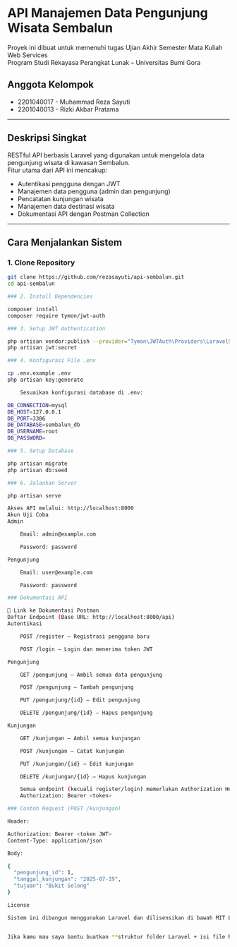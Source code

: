 # API Manajemen Data Pengunjung Wisata Sembalun

Proyek ini dibuat untuk memenuhi tugas Ujian Akhir Semester Mata Kuliah Web Services  
Program Studi Rekayasa Perangkat Lunak – Universitas Bumi Gora

## Anggota Kelompok

- 2201040017 - Muhammad Reza Sayuti  
- 2201040013 - Rizki Akbar Pratama

---

## Deskripsi Singkat

RESTful API berbasis Laravel yang digunakan untuk mengelola data pengunjung wisata di kawasan Sembalun.  
Fitur utama dari API ini mencakup:

- Autentikasi pengguna dengan JWT
- Manajemen data pengguna (admin dan pengunjung)
- Pencatatan kunjungan wisata
- Manajemen data destinasi wisata
- Dokumentasi API dengan Postman Collection

---

## Cara Menjalankan Sistem

### 1. Clone Repository

```bash
git clone https://github.com/rezasayuti/api-sembalun.git
cd api-sembalun

### 2. Install Dependencies

composer install
composer require tymon/jwt-auth

### 3. Setup JWT Authentication

php artisan vendor:publish --provider="Tymon\JWTAuth\Providers\LaravelServiceProvider"
php artisan jwt:secret

### 4. Konfigurasi File .env

cp .env.example .env
php artisan key:generate

    Sesuaikan konfigurasi database di .env:

DB_CONNECTION=mysql  
DB_HOST=127.0.0.1  
DB_PORT=3306  
DB_DATABASE=sembalun_db  
DB_USERNAME=root  
DB_PASSWORD=

### 5. Setup Database

php artisan migrate
php artisan db:seed

### 6. Jalankan Server

php artisan serve

Akses API melalui: http://localhost:8000
Akun Uji Coba
Admin

    Email: admin@example.com

    Password: password

Pengunjung

    Email: user@example.com

    Password: password

### Dokumentasi API

📎 Link ke Dokumentasi Postman
Daftar Endpoint (Base URL: http://localhost:8000/api)
Autentikasi

    POST /register – Registrasi pengguna baru

    POST /login – Login dan menerima token JWT

Pengunjung

    GET /pengunjung – Ambil semua data pengunjung

    POST /pengunjung – Tambah pengunjung

    PUT /pengunjung/{id} – Edit pengunjung

    DELETE /pengunjung/{id} – Hapus pengunjung

Kunjungan

    GET /kunjungan – Ambil semua kunjungan

    POST /kunjungan – Catat kunjungan

    PUT /kunjungan/{id} – Edit kunjungan

    DELETE /kunjungan/{id} – Hapus kunjungan

    Semua endpoint (kecuali register/login) memerlukan Authorization Header:
    Authorization: Bearer <token>

### Contoh Request (POST /kunjungan)

Header:

Authorization: Bearer <token JWT>
Content-Type: application/json

Body:

{
  "pengunjung_id": 1,
  "tanggal_kunjungan": "2025-07-19",
  "tujuan": "Bukit Selong"
}

License

Sistem ini dibangun menggunakan Laravel dan dilisensikan di bawah MIT License.


Jika kamu mau saya bantu buatkan **struktur folder Laravel + isi file README.md langsung dalam proyek** (ZIP)
